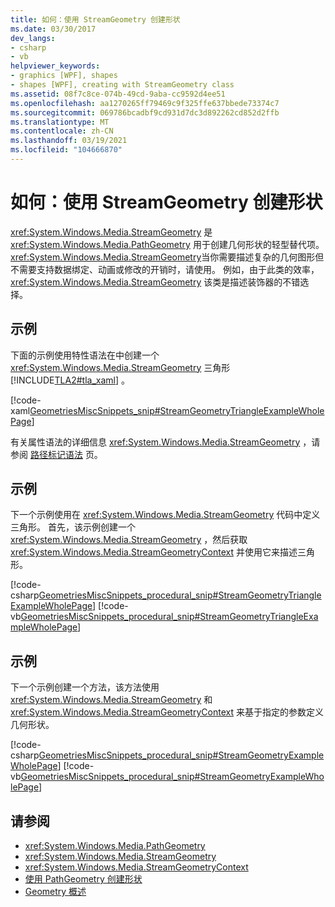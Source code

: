 ```yaml
---
title: 如何：使用 StreamGeometry 创建形状
ms.date: 03/30/2017
dev_langs:
- csharp
- vb
helpviewer_keywords:
- graphics [WPF], shapes
- shapes [WPF], creating with StreamGeometry class
ms.assetid: 08f7c8ce-074b-49cd-9aba-cc9592d4ee51
ms.openlocfilehash: aa1270265ff79469c9f325ffe637bbede73374c7
ms.sourcegitcommit: 069786bcadbf9cd931d7dc3d892262cd852d2ffb
ms.translationtype: MT
ms.contentlocale: zh-CN
ms.lasthandoff: 03/19/2021
ms.locfileid: "104666870"
---
```

# <a name="how-to-create-a-shape-using-a-streamgeometry"></a>如何：使用 StreamGeometry 创建形状
<xref:System.Windows.Media.StreamGeometry> 是 <xref:System.Windows.Media.PathGeometry> 用于创建几何形状的轻型替代项。 <xref:System.Windows.Media.StreamGeometry>当你需要描述复杂的几何图形但不需要支持数据绑定、动画或修改的开销时，请使用。 例如，由于此类的效率， <xref:System.Windows.Media.StreamGeometry> 该类是描述装饰器的不错选择。  
  
## <a name="example"></a>示例  
 下面的示例使用特性语法在中创建一个 <xref:System.Windows.Media.StreamGeometry> 三角形 [!INCLUDE[TLA2#tla_xaml](../../../includes/tla2sharptla-xaml-md.md)] 。  
  
 [!code-xaml[GeometriesMiscSnippets_snip#StreamGeometryTriangleExampleWholePage](~/samples/snippets/xaml/VS_Snippets_Wpf/GeometriesMiscSnippets_snip/XAML/StreamGeometryExample.xaml#streamgeometrytriangleexamplewholepage)]  
  
 有关属性语法的详细信息 <xref:System.Windows.Media.StreamGeometry> ，请参阅 [路径标记语法](path-markup-syntax.md) 页。  
  
## <a name="example"></a>示例  
 下一个示例使用在 <xref:System.Windows.Media.StreamGeometry> 代码中定义三角形。 首先，该示例创建一个 <xref:System.Windows.Media.StreamGeometry> ，然后获取 <xref:System.Windows.Media.StreamGeometryContext> 并使用它来描述三角形。  
  
 [!code-csharp[GeometriesMiscSnippets_procedural_snip#StreamGeometryTriangleExampleWholePage](~/samples/snippets/csharp/VS_Snippets_Wpf/GeometriesMiscSnippets_procedural_snip/CSharp/StreamGeometryTriangleExample.cs#streamgeometrytriangleexamplewholepage)]
 [!code-vb[GeometriesMiscSnippets_procedural_snip#StreamGeometryTriangleExampleWholePage](~/samples/snippets/visualbasic/VS_Snippets_Wpf/GeometriesMiscSnippets_procedural_snip/visualbasic/streamgeometrytriangleexample.vb#streamgeometrytriangleexamplewholepage)]  
  
## <a name="example"></a>示例  
 下一个示例创建一个方法，该方法使用 <xref:System.Windows.Media.StreamGeometry> 和 <xref:System.Windows.Media.StreamGeometryContext> 来基于指定的参数定义几何形状。  
  
 [!code-csharp[GeometriesMiscSnippets_procedural_snip#StreamGeometryExampleWholePage](~/samples/snippets/csharp/VS_Snippets_Wpf/GeometriesMiscSnippets_procedural_snip/CSharp/StreamGeometryExample.cs#streamgeometryexamplewholepage)]
 [!code-vb[GeometriesMiscSnippets_procedural_snip#StreamGeometryExampleWholePage](~/samples/snippets/visualbasic/VS_Snippets_Wpf/GeometriesMiscSnippets_procedural_snip/visualbasic/streamgeometryexample.vb#streamgeometryexamplewholepage)]  
  
## <a name="see-also"></a>请参阅

- <xref:System.Windows.Media.PathGeometry>
- <xref:System.Windows.Media.StreamGeometry>
- <xref:System.Windows.Media.StreamGeometryContext>
- [使用 PathGeometry 创建形状](how-to-create-a-shape-by-using-a-pathgeometry.md)
- [Geometry 概述](geometry-overview.md)
